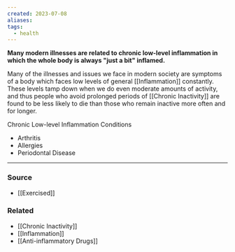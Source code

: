 ```yaml
---
created: 2023-07-08
aliases: 
tags:
  - health
---
```

**Many modern illnesses are related to chronic low-level inflammation in which the whole body is always "just a bit" inflamed.**

Many of the illnesses and issues we face in modern society are symptoms of a body which faces low levels of general [[Inflammation]] constantly. These levels tamp down when we do even moderate amounts of activity, and thus people who avoid prolonged periods of [[Chronic Inactivity]] are found to be less likely to die than those who remain inactive more often and for longer.

Chronic Low-level Inflammation Conditions

- Arthritis
- Allergies
- Periodontal Disease

****
### Source
- [[Exercised]]

### Related
- [[Chronic Inactivity]] 
- [[Inflammation]]
- [[Anti-inflammatory Drugs]]